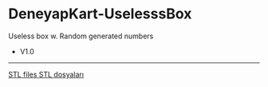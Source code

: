 # DeneyapKart-UselesssBox
Useless box w. Random generated numbers
- V1.0
---

[STL files ](https://github.com/noumanimpra/DeneyapKart-UselesssBox/tree/main/UselessBox%20STL%20fİLES)
[STL dosyaları](https://github.com/noumanimpra/DeneyapKart-UselesssBox/tree/main/UselessBox%20STL%20fİLES)

